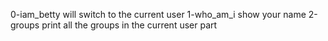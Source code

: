 0-iam_betty will switch to the current user
1-who_am_i show your name 
2-groups print all the groups in the current user part 
